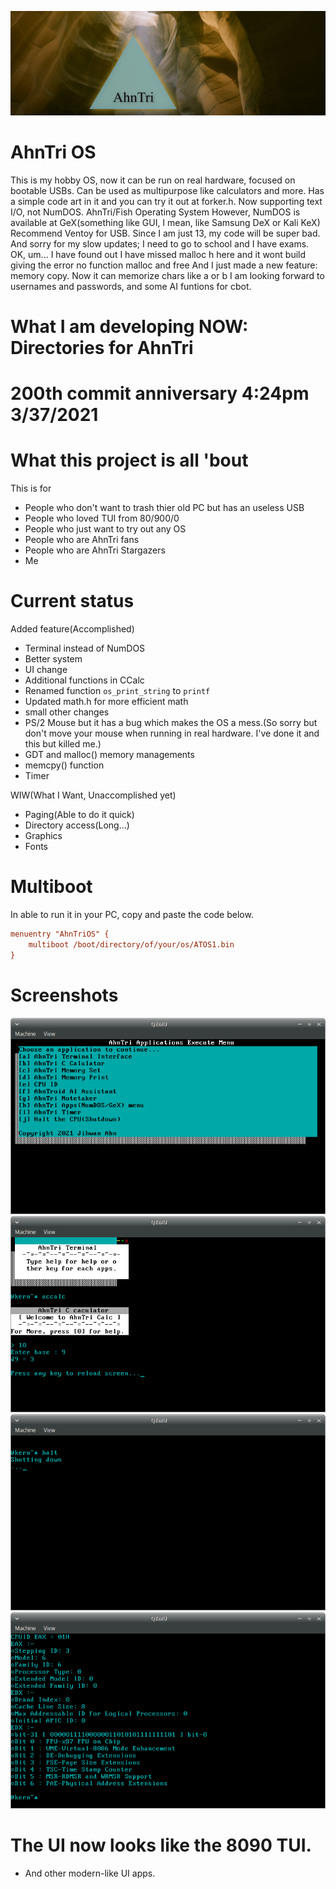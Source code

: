 ![AhnTriLogo](at.jpg)
# AhnTri OS
This is my hobby OS, now it can be run on real hardware, focused on bootable USBs.
Can be used as multipurpose like calculators and more. 
Has a simple code art in it and you can try it out at forker.h.
Now supporting text I/O, not NumDOS.
AhnTri/Fish Operating System
However, NumDOS is available at GeX(something like GUI, I mean, like Samsung DeX or Kali KeX)
Recommend Ventoy for USB.
Since I am just 13, my code will be super bad. 
And sorry for my slow updates; I need to go to school and I have exams.
OK, um... I have found out I have missed malloc h here and it wont build giving the error no function malloc and free
And I just made a new feature: memory copy.
Now it can memorize chars like a or b
I am looking forward to usernames and passwords, and some AI funtions for cbot.
# What I am developing NOW: Directories for AhnTri
# 200th commit anniversary 4:24pm 3/37/2021
# What this project is all 'bout
This is for
 - People who don't want to trash thier old PC but has an useless USB
 - People who loved TUI from 80/900/0
 - People who just want to try out any OS
 - People who are AhnTri fans
 - People who are AhnTri Stargazers
 - Me
# Current status
Added feature(Accomplished)
- Terminal instead of NumDOS
- Better system
- UI change
- Additional functions in CCalc
- Renamed function `os_print_string` to `printf`
- Updated math.h for more efficient math
- small other changes
- PS/2 Mouse but it has a bug which makes the OS a mess.(So sorry but don't move your mouse when running in real hardware. I've done it and this but killed me.)
- GDT and malloc() memory managements
- memcpy() function
- Timer

WIW(What I Want, Unaccomplished yet)
- Paging(Able to do it quick)
- Directory access(Long...)
- Graphics
- Fonts

# Multiboot
In able to run it in your PC, copy and paste the code below.
```INI
menuentry "AhnTriOS" {
	multiboot /boot/directory/of/your/os/ATOS1.bin
}
```
# Screenshots
![Screenshot of 1.2.3](sshot.png)
![Screenshot of 1.2.3](sshot2.png)
![Screenshot of 1.2.3](sshot3.png)
![Screenshot of 1.2.3](sshot4.png)

# The UI now looks like the 8090 TUI.
- And other modern-like UI apps.
